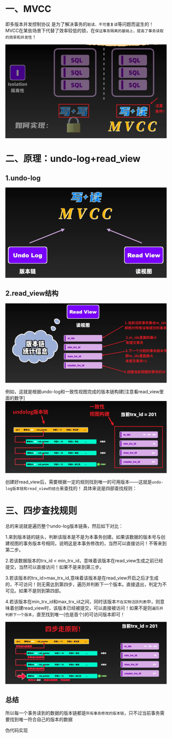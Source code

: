 # 一、MVCC
即多版本并发控制协议
是为了解决事务的`脏读、不可重复读`等问题而诞生的！
MVCC在某些场景下代替了效率较低的锁，在`保证事务隔离的基础上，提高了事务读取的效率和并发性`！

![alt text](img/事务隔离性的实现—写写锁、写读MVCC.png)

# 二、原理：undo-log+read_view
## 1.undo-log


![alt text](img/MVCC的原理—undo-log+一致性读视图.png)

## 2.read_view结构
![alt text](img/read_view结构.png)

例如，这就是根据undo-log和一致性视图完成的版本链构建[注意看read_view里面的数字]
![alt text](img/根据版本链构建的一致性视图.png)


创建好read_view后，需要根据一定的规则找到唯一的可用版本——这就是`undo-log版本链和read_view的结合`来查找的！
具体来说是四部查找规则：

# 三、四步查找规则

总的来说就是遍历整个undo-log版本链条，然后如下对比：

1.来到版本链的链头，判断该版本是不是为本事务创建。如果该数据的版本号与创建视图的事务版本号相同，说明这是本事务修改的，当然可以直接访问！不等来到第二步。

2.若该数据版本的trx_id < min_trx_id，意味着该版本在read_view生成之前已经提交，当然可以直接访问！如果不是来到第三步。

3.若该版本的trx_id>max_trx_id,意味着该版本是在read_view开启之后才生成的，不可访问！则无需达到第四步，遍历并判断下一个版本。直接退出，判定为不可见。如果不是则到第四部。

4.若该版本在min_trx_id和max_trx_id之间，同时该版本`不在实物活跃列表`中，则意味着创建read_view时，该版本已经被提交，可以直接被访问！如果不是则`遍历并判断下一个版本`，直至找到唯一(也是首个)的可访问版本即可！


![alt text](img/四步走原则.png)

## 总结
所以每一个事务读到的数据的版本链都是`所有事务修改的版本链`，只不过当前事务需要找到唯一符合自己的版本的数据

伪代码实现
```java

```